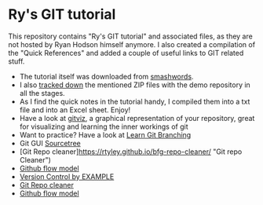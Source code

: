# Ry's GIT tutorial

This repository contains "Ry's GIT tutorial" and associated files, as they are not hosted by Ryan Hodson himself anymore. I also created a compilation of the "Quick References" and added a couple of useful links to GIT related stuff.

- The tutorial itself was downloaded from [smashwords](https://www.smashwords.com/books/view/498426 "Ry's GIT tutorial").
- I also [tracked down](https://hamwaves.com/collaboration/doc/rypress.com/index.html "The ZIp files") the mentioned ZIP files with the demo repository in all the stages.
- As I find the quick notes in the tutorial handy, I compiled them into a txt file and into an Excel sheet. Enjoy!
- Have a look at [gitviz](https://github.com/riezebosch/gitviz "gitviz"), a graphical representation of your repository, great for visualizing and learning the inner workings of git
- Want to practice? Have a look at [Learn Git Branching](https://learngitbranching.js.org/ "Learn Git Branching")
- Git GUI [Sourcetree](https://www.sourcetreeapp.com/ "Sourcetree")
- [Git Repo cleaner]https://rtyley.github.io/bfg-repo-cleaner/ "Git repo Cleaner")
- [Github flow model](https://guides.github.com/introduction/flow/ "Github flow")
- [Version Control by EXAMPLE](https://ericsink.com/vcbe/html/index.html "Version Control by EXAMPLE")
- [Git Repo cleaner](https://rtyley.github.io/bfg-repo-cleaner/ "Git repo Cleaner")
- [Github flow model](https://guides.github.com/introduction/flow/ "Github flow")

